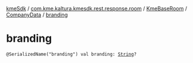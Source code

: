 [kmeSdk](../../../index.md) / [com.kme.kaltura.kmesdk.rest.response.room](../../index.md) / [KmeBaseRoom](../index.md) / [CompanyData](index.md) / [branding](./branding.md)

# branding

`@SerializedName("branding") val branding: `[`String`](https://kotlinlang.org/api/latest/jvm/stdlib/kotlin/-string/index.html)`?`